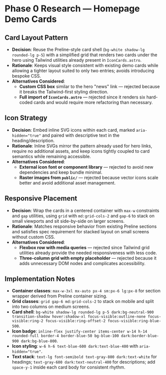 # Phase 0 Research — Homepage Demo Cards

## Card Layout Pattern
- **Decision**: Reuse the Preline-style card shell (`bg-white shadow-lg rounded-lg p-5`) with a simplified grid that renders two cards under the hero using Tailwind utilities already present in `IconCards.astro`.
- **Rationale**: Keeps visual style consistent with existing demo cards while allowing a tighter layout suited to only two entries; avoids introducing bespoke CSS.
- **Alternatives Considered**:
  - **Custom CSS box** similar to the hero "news" link — rejected because it breaks the Tailwind-first styling direction.
  - **Full import of `IconCards.astro`** — rejected since it renders six hard-coded cards and would require more refactoring than necessary.

## Icon Strategy
- **Decision**: Embed inline SVG icons within each card, marked `aria-hidden="true"` and paired with descriptive text in the heading/description.
- **Rationale**: Inline SVGs mirror the pattern already used for hero links, require no additional assets, and keep icons tightly coupled to card semantics while remaining accessible.
- **Alternatives Considered**:
  - **External icon font or component library** — rejected to avoid new dependencies and keep bundle minimal.
  - **Raster images from `public/`** — rejected because vector icons scale better and avoid additional asset management.

## Responsive Placement
- **Decision**: Wrap the cards in a centered container with `max-w` constraints and `gap` utilities, using `grid` with `md:grid-cols-2` and `gap-6` to stack on small viewports and sit side-by-side on larger screens.
- **Rationale**: Matches responsive behavior from existing Preline sections and satisfies spec requirement for stacked layout on small screens without custom CSS.
- **Alternatives Considered**:
  - **Flexbox row with media queries** — rejected since Tailwind grid utilities already provide the needed responsiveness with less code.
  - **Three-column grid with empty placeholder** — rejected because it adds unnecessary DOM nodes and complicates accessibility.

## Implementation Notes
- **Container classes**: `max-w-3xl mx-auto px-4 sm:px-6 lg:px-8` for section wrapper derived from Preline container sizing.
- **Grid classes**: `grid gap-6 md:grid-cols-2` to stack on mobile and split into two columns on medium screens.
- **Card shell**: `bg-white shadow-lg rounded-lg p-5 dark:bg-neutral-900 transition-shadow hover:shadow-xl focus-visible:outline-none focus-visible:ring-2 focus-visible:ring-offset-2 focus-visible:ring-blue-500`.
- **Icon badge**: `inline-flex justify-center items-center w-14 h-14 rounded-full border-4 border-blue-50 bg-blue-100 dark:border-blue-900 dark:bg-blue-800`.
- **Icon styling**: `w-6 h-6 text-blue-600 dark:text-blue-400` with `aria-hidden="true"`.
- **Text stack**: `text-lg font-semibold text-gray-800 dark:text-white` for headings; `text-gray-600 dark:text-neutral-400` for descriptions; add `space-y-1` inside each card body for consistent rhythm.

